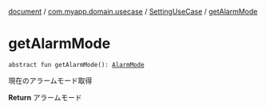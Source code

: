 [document](../../index.md) / [com.myapp.domain.usecase](../index.md) / [SettingUseCase](index.md) / [getAlarmMode](./get-alarm-mode.md)

# getAlarmMode

`abstract fun getAlarmMode(): `[`AlarmMode`](../../com.myapp.domain.model.value/-alarm-mode/index.md)

現在のアラームモード取得

**Return**
アラームモード

